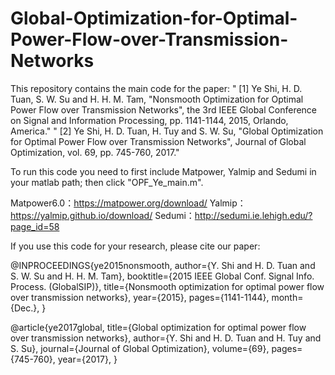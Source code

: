 # Global-Optimization-for-Optimal-Power-Flow-over-Transmission-Networks

This repository contains the main code for the paper: 
" [1] Ye Shi, H. D. Tuan, S. W. Su and H. H. M. Tam, "Nonsmooth Optimization for Optimal Power Flow over Transmission Networks", the 3rd IEEE Global Conference on Signal and Information Processing, pp. 1141-1144, 2015, Orlando, America."
" [2] Ye Shi, H. D. Tuan, H. Tuy and S. W. Su, "Global Optimization for Optimal Power Flow over Transmission Networks", Journal of Global Optimization, vol. 69, pp. 745-760, 2017." 

To run this code you need to first include Matpower, Yalmip and Sedumi in your matlab path; then click "OPF_Ye_main.m". 

Matpower6.0：https://matpower.org/download/
Yalmip：https://yalmip.github.io/download/
Sedumi：http://sedumi.ie.lehigh.edu/?page_id=58

If you use this code for your research, please cite our paper: 

@INPROCEEDINGS{ye2015nonsmooth,
author={Y. Shi and H. D. Tuan and S. W. Su and H. H. M. Tam},
booktitle={2015 IEEE Global Conf. Signal Info. Process. (GlobalSIP)},
title={Nonsmooth optimization for optimal power flow over transmission networks},
year={2015},
pages={1141-1144},
month={Dec.},
}


@article{ye2017global,
  title={Global optimization for optimal power flow over transmission networks},
  author={Y. Shi and H. D. Tuan and H. Tuy and S. Su},
  journal={Journal of Global Optimization},
  volume={69},
  pages={745-760},
  year={2017},
}

